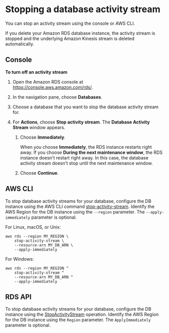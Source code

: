 # Stopping a database activity stream<a name="DBActivityStreams.Disabling"></a>

You can stop an activity stream using the console or AWS CLI\.

If you delete your Amazon RDS database instance, the activity stream is stopped and the underlying Amazon Kinesis stream is deleted automatically\.

## Console<a name="DBActivityStreams.Disabling-collapsible-section-D1"></a>

**To turn off an activity stream**

1. Open the Amazon RDS console at [https://console\.aws\.amazon\.com/rds/](https://console.aws.amazon.com/rds/)\.

1. In the navigation pane, choose **Databases**\.

1. Choose a database that you want to stop the database activity stream for\.

1. For **Actions**, choose **Stop activity stream**\. The **Database Activity Stream** window appears\.

   1. Choose **Immediately**\.

      When you choose **Immediately**, the RDS instance restarts right away\. If you choose **During the next maintenance window**, the RDS instance doesn't restart right away\. In this case, the database activity stream doesn't stop until the next maintenance window\.

   1. Choose **Continue**\.

## AWS CLI<a name="DBActivityStreams.Disabling-collapsible-section-D2"></a>

To stop database activity streams for your database, configure the DB instance using the AWS CLI command [stop\-activity\-stream](https://docs.aws.amazon.com/cli/latest/reference/rds/stop-activity-stream.html)\. Identify the AWS Region for the DB instance using the `--region` parameter\. The `--apply-immediately` parameter is optional\.

For Linux, macOS, or Unix:

```
aws rds --region MY_REGION \
    stop-activity-stream \
    --resource-arn MY_DB_ARN \
    --apply-immediately
```

For Windows:

```
aws rds --region MY_REGION ^
    stop-activity-stream ^
    --resource-arn MY_DB_ARN ^
    --apply-immediately
```

## RDS API<a name="DBActivityStreams.Disabling-collapsible-section-D3"></a>

To stop database activity streams for your database, configure the DB instance using the [StopActivityStream](https://docs.aws.amazon.com/AmazonRDS/latest/APIReference/API_StopActivityStream.html) operation\. Identify the AWS Region for the DB instance using the `Region` parameter\. The `ApplyImmediately` parameter is optional\.